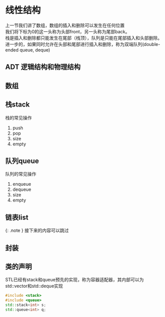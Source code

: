 
# 线性结构

上一节我们讲了数组，数组的插入和删除可以发生在任何位置  
我们将下标为0的这一头称为头部front，另一头称为尾部back。  
栈是插入和删除都只能发生在尾部（栈顶），队列是只能在尾部插入和头部删除。进一步的，如果同时允许在头部和尾部进行插入和删除，称为双端队列(double-ended queue, deque)

## ADT 逻辑结构和物理结构

## 数组


## 栈stack

栈的常见操作
1. push
2. pop
3. size
4. empty

## 队列queue

队列的常见操作
1. enqueue 
2. dequeue 
3. size 
4. empty

## 链表list


{: .note }
接下来的内容可以跳过

## 封装

## 类的声明

STL已经有stack和queue预先的实现，称为容器适配器，其内部可以为std::vector和std::deque实现
```cpp
#include <stack>
#include <queue>
std::stack<int> s;
std::queue<int> q;
```
